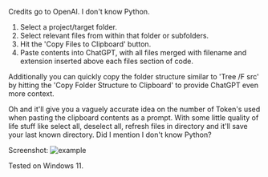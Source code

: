 Credits go to OpenAI.  I don't know Python.

1.  Select a project/target folder.  
2.  Select relevant files from within that folder or subfolders.
3.  Hit the 'Copy Files to Clipboard' button.
4.  Paste contents into ChatGPT, with all files merged with filename and extension inserted above each files section of code.

Additionally you can quickly copy the folder structure similar to 'Tree /F src\' by hitting the 'Copy Folder Structure to Clipboard' to provide ChatGPT even more context.

Oh and it'll give you a vaguely accurate idea on the number of Token's used when pasting the clipboard contents as a prompt.  With some little quality of life stuff like select all, deselect all, refresh files in directory and it'll save your last known directory.  Did I mention I don't know Python?

Screenshot:
![example](https://github.com/IntolerableOne/CopyToChatGPT/assets/46901669/69f16bf5-00dc-49d8-811c-a7c647599aaa)

Tested on Windows 11.
